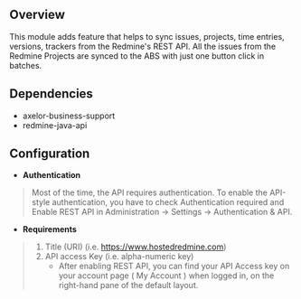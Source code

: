 Overview
------
This module adds feature that helps to sync issues, projects, time entries, versions, trackers from the Redmine's REST API.
All the issues from the Redmine Projects are synced to the ABS with just one button click in batches.

  
Dependencies
------

* axelor-business-support
* redmine-java-api

Configuration
------
* **Authentication** 

>Most of the time, the API requires authentication. To enable the API-style authentication, you have to check Authentication required and Enable REST API in Administration -> Settings -> Authentication & API.
		
* **Requirements**

>1. Title (URI) (i.e. https://www.hostedredmine.com)
>2. API access Key (i.e. alpha-numeric key)
>    - After enabling REST API, you can find your API Access key on your account page ( My Account ) when logged in, on the right-hand pane of the default layout.